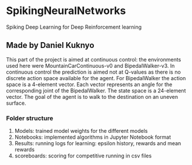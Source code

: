 # SpikingNeuralNetworks
Spiking Deep Learning for Deep Reinforcement learning
## Made by Daniel Kuknyo
This part of the project is aimed at continuous control: the environments used here were MountainCarContinuous-v0 and BipedalWalker-v3.
In continuous control the prediction is aimed not at Q-values as there is no discrete action space available for the agent. 
For BipedalWalker the action space is a 4-element vector. Each vector represents an angle for the corresponding joint of the BipedalWalker. The state space is a 24-element vector. 
The goal of the agent is to walk to the destination on an uneven surface. 
### Folder structure
1. Models: trained model weights for the different models
2. Notebooks: implemented algorithms in Jupyter Notebook format
3. Results: running logs for learning: epsilon history, rewards and mean rewards
4. scoreboards: scoring for competitive running in csv files

